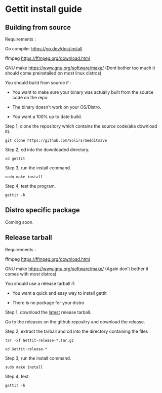 # Gettit install guide

## Building from source

Requirements :

Go compiler https://go.dev/doc/install

ffmpeg https://ffmpeg.org/download.html

GNU make https://www.gnu.org/software/make/ (Dont bother too much it should come preinstalled on most linux distros)

You should build from source if :

- You want to make sure your binary was actually built from the source code on the repo

- The binary doesn't work on your OS/Distro.

- You want a 100% up to date build.


Step 1, clone the repository which contains the source code(aka download it).

`git clone https://github.com/Solirs/Gedditsave`

Step 2, cd into the downloaded directory.

`cd gettit`

Step 3, run the install command.

`sudo make install`

Step 4, test the program.

`gettit -h`


## Distro specific package

Coming soon.

## Release tarball

Requirements :

ffmpeg https://ffmpeg.org/download.html

GNU make https://www.gnu.org/software/make/ (Again don't bother it comes with most distros)

You should use a release tarball if:

- You want a quick and easy way to install gettit

- There is no package for your distro


Step 1, download the [latest](https://github.com/Solirs/Gedditsave/releases/tag/Release) release tarball.

Go to the releases on the github repositry and download the release.

Step 2, extract the tarball and cd into the directory containing the files

`tar -xf Gettit-release-*.tar.gz`

`cd Gettit-release-*`

Step 3, run the install command.

`sudo make install`

Step 4, test.

`gettit -h`
